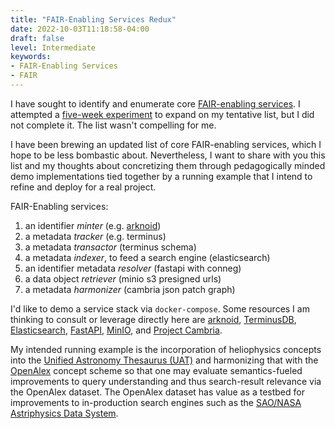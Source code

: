 ```yaml
---
title: "FAIR-Enabling Services Redux"
date: 2022-10-03T11:18:58-04:00
draft: false
level: Intermediate
keywords:
- FAIR-Enabling Services
- FAIR
---
```


I have sought to identify and enumerate core [FAIR-enabling
services](https://donnywinston.com/posts/fair-enabling-services/). I attempted a [five-week
experiment](https://donnywinston.com/posts/a-five-week-experiment-to-elaborate-on-fair-enabling-services/)
to expand on my tentative list, but I did not complete it. The list wasn't compelling for me.

I have been brewing an updated list of core FAIR-enabling services, which I hope to be less
bombastic about. Nevertheless, I want to share with you this list and my thoughts about concretizing
them through pedagogically minded demo implementations tied together by a running example that I
intend to refine and deploy for a real project.

FAIR-Enabling services:

1. an identifier _minter_ (e.g. [arknoid](https://github.com/jkunze/docker-arknoid))
2. a metadata _tracker_ (e.g. terminus)
3. a metadata _transactor_ (terminus schema)
4. a metadata _indexer_, to feed a search engine (elasticsearch)
5. an identifier metadata _resolver_ (fastapi with conneg)
6. a data object _retriever_ (minio s3 presigned urls)
7. a metadata _harmonizer_ (cambria json patch graph)

I'd like to demo a service stack via `docker-compose`. Some resources I am thinking to consult or
leverage directly here are [arknoid](https://github.com/jkunze/docker-arknoid),
[TerminusDB](https://github.com/terminusdb/terminusdb),
[Elasticsearch](https://github.com/elastic/elasticsearch),
[FastAPI](https://github.com/tiangolo/fastapi), [MinIO](https://github.com/minio/minio), and
[Project Cambria](https://www.inkandswitch.com/cambria/).

My intended running example is the incorporation of heliophysics concepts into the [Unified
Astronomy Thesaurus (UAT)](https://astrothesaurus.org/) and harmonizing that with the
[OpenAlex](https://openalex.org/) concept scheme so that one may evaluate semantics-fueled
improvements to query understanding and thus search-result relevance via the OpenAlex dataset. The
OpenAlex dataset has value as a testbed for improvements to in-production search engines such as the
[SAO/NASA Astriphysics Data System](https://ui.adsabs.harvard.edu/).